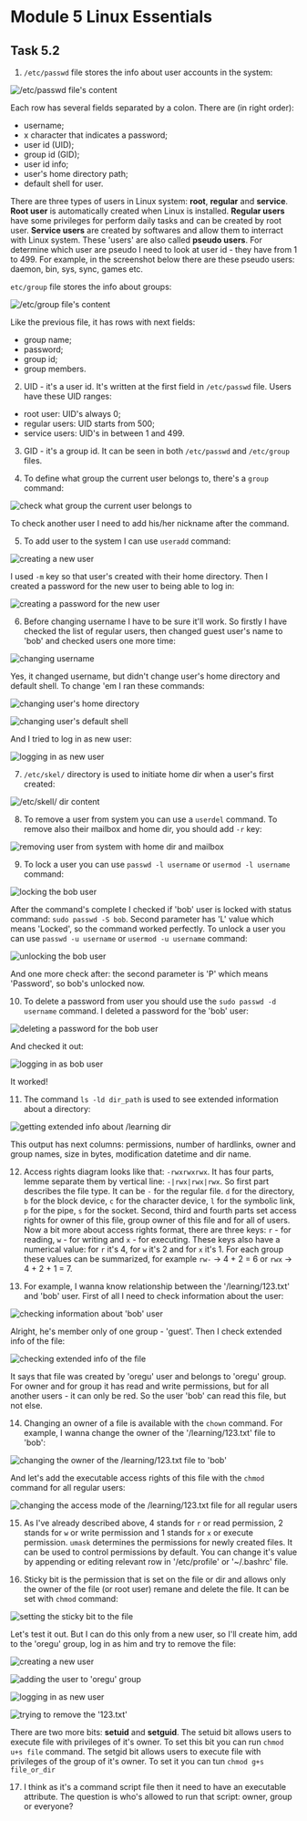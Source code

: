# Module 5 Linux Essentials

## Task 5.2

1. `/etc/passwd` file stores the info about user accounts in the system:

![/etc/passwd file's content](./images/1.png?raw=true)

Each row has several fields separated by a colon. There are (in right order): 

- username;
- x character that indicates a password; 
- user id (UID);
- group id (GID);
- user id info;
- user's home directory path;
- default shell for user.

There are three types of users in Linux system: **root**, **regular** and **service**. 
**Root user** is automatically created when Linux is installed. 
**Regular users** have some privileges for perform daily tasks and can be created by root user.
**Service users** are created by softwares and allow them to interract with Linux system. These 'users' are also called **pseudo users**.
For determine which user are pseudo I need to look at user id - they have from 1 to 499. For example, in the screenshot below there are these pseudo users: daemon, bin, sys, sync, games etc.

`etc/group` file stores the info about groups:

![/etc/group file's content](./images/2.png?raw=true)

Like the previous file, it has rows with next fields:

- group name;
- password;
- group id;
- group members.

2. UID - it's a user id. It's written at the first field in `/etc/passwd` file.
Users have these UID ranges:

- root user: UID's always 0;
- regular users: UID starts from 500;
- service users: UID's in between 1 and 499.

3. GID - it's a group id. It can be seen in both `/etc/passwd` and `/etc/group` files.

4. To define what group the current user belongs to, there's a `group` command:

![check what group the current user belongs to](./images/3.png?raw=true)

To check another user I need to add his/her nickname after the command.

5. To add user to the system I can use `useradd` command:

![creating a new user](./images/4.png?raw=true)

I used `-m` key so that user's created with their home directory. Then I created a password for the new user to being able to log in:

![creating a password for the new user](./images/5.png?raw=true)

6. Before changing username I have to be sure it'll work. So firstly I have checked the list of regular users, then changed guest user's name to 'bob' and checked users one more time:

![changing username](./images/6.png?raw=true)

Yes, it changed username, but didn't change user's home directory and default shell. To change 'em I ran these commands:

![changing user's home directory](./images/7.png?raw=true)

![changing user's default shell](./images/8.png?raw=true)

And I tried to log in as new user:

![logging in as new user](./images/9.png?raw=true)

7. `/etc/skel/` directory is used to initiate home dir when a user's first created:

![/etc/skell/ dir content](./images/10.png?raw=true)

8. To remove a user from system you can use a `userdel` command. To remove also their mailbox and home dir, you should add `-r` key:

![removing user from system with home dir and mailbox](./images/11.png?raw=true)

9. To lock a user you can use `passwd -l username` or `usermod -l username` command:

![locking the bob user](./images/12.png?raw=true)

After the command's complete I checked if 'bob' user is locked with status command: `sudo passwd -S bob`. Second parameter has 'L' value which means 'Locked', so the command worked perfectly.
To unlock a user you can use `passwd -u username` or `usermod -u username` command:

![unlocking the bob user](./images/13.png?raw=true)

And one more check after: the second parameter is 'P' which means 'Password', so bob's unlocked now.

10. To delete a password from user you should use the `sudo passwd -d username` command. I deleted a password for the 'bob' user:

![deleting a password for the bob user](./images/14.png?raw=true)

And checked it out:

![logging in as bob user](./images/15.png?raw=true)

It worked!

11. The command `ls -ld dir_path` is used to see extended information about a directory: 

![getting extended info about /learning dir](./images/16.png?raw=true)

This output has next columns: permissions, number of hardlinks, owner and group names, size in bytes, modification datetime and dir name. 

12. Access rights diagram looks like that: `-rwxrwxrwx`.
It has four parts, lemme separate them by vertical line: `-|rwx|rwx|rwx`. 
So first part describes the file type. It can be `-` for the regular file. `d` for the directory, `b` for the block device, `c` for the character device, `l` for the symbolic link, `p` for the pipe, `s` for the socket.
Second, third and fourth parts set access rights for owner of this file, group owner of this file and for all of users. 
Now a bit more about access rights format, there are three keys: `r` - for reading, `w` - for writing and `x` - for executing. These keys also have a numerical value: for `r` it's 4, for `w` it's 2 and for `x` it's 1. For each group these values can be summarized, for example `rw-` -> 4 + 2 = 6 or `rwx` -> 4 + 2 + 1 = 7. 

13. For example, I wanna know relationship between the '/learning/123.txt' and 'bob' user. First of all I need to check information about the user:

![checking information about 'bob' user](./images/17.png?raw=true)

Alright, he's member only of one group - 'guest'. Then I check extended info of the file:

![checking extended info of the file](./images/18.png?raw=true)

It says that file was created by 'oregu' user and belongs to 'oregu' group. For owner and for group it has read and write permissions, but for all another users - it can only be red. So the user 'bob' can read this file, but not else. 

14. Changing an owner of a file is available with the `chown` command. For example, I wanna change the owner of the '/learning/123.txt' file to 'bob':

![changing the owner of the /learning/123.txt file to 'bob'](./images/19.png?raw=true)

And let's add the executable access rights of this file with the `chmod` command for all regular users:

![changing the access mode of the /learning/123.txt file for all regular users](./images/20.png?raw=true)

15. As I've already described above, 4 stands for `r` or read permission, 2 stands for `w` or write permission and 1 stands for `x` or execute permission. 
`umask` determines the permissions for newly created files. It can be used to control permissions by default. You can change it's value by appending or editing relevant row in '/etc/profile' or '~/.bashrc' file. 

16. Sticky bit is the permission that is set on the file or dir and allows only the owner of the file (or root user) remane and delete the file. It can be set with `chmod` command: 

![setting the sticky bit to the file](./images/21.png?raw=true)

Let's test it out. But I can do this only from a new user, so I'll create him, add to the 'oregu' group, log in as him and try to remove the file:

![creating a new user](./images/22.png?raw=true)

![adding the user to 'oregu' group](./images/23.png?raw=true)

![logging in as new user](./images/24.png?raw=true)

![trying to remove the '123.txt'](./images/25.png?raw=true)

There are two more bits: **setuid** and **setguid**. The setuid bit allows users to execute file with privileges of it's owner. To set this bit you can run `chmod u+s file` command. 
The setgid bit allows users to execute file with privileges of the group of it's owner. To set it you can tun `chmod g+s file_or_dir`

17. I think as it's a command script file then it need to have an executable attribute. The question is who's allowed to run that script: owner, group or everyone? 

